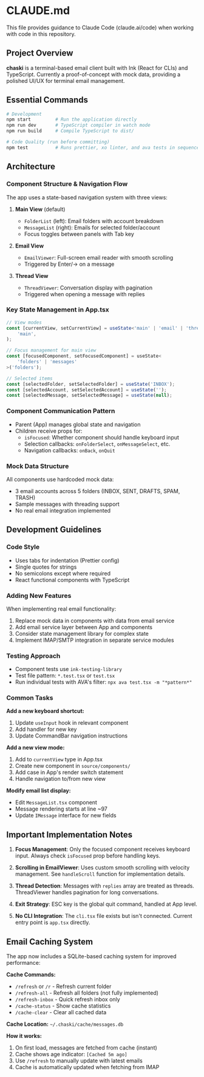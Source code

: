 # CLAUDE.md

This file provides guidance to Claude Code (claude.ai/code) when working with code in this repository.

## Project Overview

**chaski** is a terminal-based email client built with Ink (React for CLIs) and TypeScript. Currently a proof-of-concept with mock data, providing a polished UI/UX for terminal email management.

## Essential Commands

```bash
# Development
npm start         # Run the application directly
npm run dev       # TypeScript compiler in watch mode
npm run build     # Compile TypeScript to dist/

# Code Quality (run before committing)
npm test          # Runs prettier, xo linter, and ava tests in sequence
```

## Architecture

### Component Structure & Navigation Flow

The app uses a state-based navigation system with three views:

1. **Main View** (default)

   - `FolderList` (left): Email folders with account breakdown
   - `MessageList` (right): Emails for selected folder/account
   - Focus toggles between panels with Tab key

2. **Email View**

   - `EmailViewer`: Full-screen email reader with smooth scrolling
   - Triggered by Enter/→ on a message

3. **Thread View**
   - `ThreadViewer`: Conversation display with pagination
   - Triggered when opening a message with replies

### Key State Management in App.tsx

```typescript
// View modes
const [currentView, setCurrentView] = useState<'main' | 'email' | 'thread'>(
	'main',
);

// Focus management for main view
const [focusedComponent, setFocusedComponent] = useState<
	'folders' | 'messages'
>('folders');

// Selected items
const [selectedFolder, setSelectedFolder] = useState('INBOX');
const [selectedAccount, setSelectedAccount] = useState('');
const [selectedMessage, setSelectedMessage] = useState(null);
```

### Component Communication Pattern

- Parent (App) manages global state and navigation
- Children receive props for:
  - `isFocused`: Whether component should handle keyboard input
  - Selection callbacks: `onFolderSelect`, `onMessageSelect`, etc.
  - Navigation callbacks: `onBack`, `onQuit`

### Mock Data Structure

All components use hardcoded mock data:

- 3 email accounts across 5 folders (INBOX, SENT, DRAFTS, SPAM, TRASH)
- Sample messages with threading support
- No real email integration implemented

## Development Guidelines

### Code Style

- Uses tabs for indentation (Prettier config)
- Single quotes for strings
- No semicolons except where required
- React functional components with TypeScript

### Adding New Features

When implementing real email functionality:

1. Replace mock data in components with data from email service
2. Add email service layer between App and components
3. Consider state management library for complex state
4. Implement IMAP/SMTP integration in separate service modules

### Testing Approach

- Component tests use `ink-testing-library`
- Test file pattern: `*.test.tsx` or `test.tsx`
- Run individual tests with AVA's filter: `npx ava test.tsx -m "*pattern*"`

### Common Tasks

**Add a new keyboard shortcut:**

1. Update `useInput` hook in relevant component
2. Add handler for new key
3. Update CommandBar navigation instructions

**Add a new view mode:**

1. Add to `currentView` type in App.tsx
2. Create new component in `source/components/`
3. Add case in App's render switch statement
4. Handle navigation to/from new view

**Modify email list display:**

- Edit `MessageList.tsx` component
- Message rendering starts at line ~97
- Update `IMessage` interface for new fields

## Important Implementation Notes

1. **Focus Management**: Only the focused component receives keyboard input. Always check `isFocused` prop before handling keys.

2. **Scrolling in EmailViewer**: Uses custom smooth scrolling with velocity management. See `handleScroll` function for implementation details.

3. **Thread Detection**: Messages with `replies` array are treated as threads. ThreadViewer handles pagination for long conversations.

4. **Exit Strategy**: ESC key is the global quit command, handled at App level.

5. **No CLI Integration**: The `cli.tsx` file exists but isn't connected. Current entry point is `app.tsx` directly.

## Email Caching System

The app now includes a SQLite-based caching system for improved performance:

**Cache Commands:**

- `/refresh` or `/r` - Refresh current folder
- `/refresh-all` - Refresh all folders (not fully implemented)
- `/refresh-inbox` - Quick refresh inbox only
- `/cache-status` - Show cache statistics
- `/cache-clear` - Clear all cached data

**Cache Location:** `~/.chaski/cache/messages.db`

**How it works:**

1. On first load, messages are fetched from cache (instant)
2. Cache shows age indicator: `[Cached 5m ago]`
3. Use `/refresh` to manually update with latest emails
4. Cache is automatically updated when fetching from IMAP
